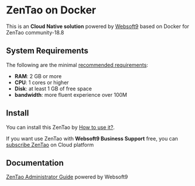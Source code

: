 # ZenTao on Docker  

This is an **Cloud Native solution** powered by [Websoft9](https://www.websoft9.com) based on Docker for ZenTao community-18.8

## System Requirements

The following are the minimal [recommended requirements](https://hub.docker.com/r/easysoft/zentao):

* **RAM**: 2 GB or more
* **CPU**: 1 cores or higher
* **Disk**: at least 1 GB of free space
* **bandwidth**: more fluent experience over 100M  

## Install

You can install this ZenTao by [How to use it?](https://github.com/Websoft9/docker-library#how-to-use-it).   

If you want use ZenTao with **Websoft9 Business Support** free, you can [subscribe ZenTao](https://www.websoft9.com/apps) on Cloud platform

## Documentation

[ZenTao Administrator Guide](https://support.websoft9.com/docs/zentao) powered by Websoft9
